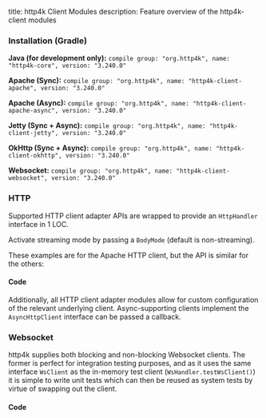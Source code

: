 title: http4k Client Modules
description: Feature overview of the http4k-client modules

### Installation (Gradle)
**Java (for development only):** ```compile group: "org.http4k", name: "http4k-core", version: "3.240.0"```

**Apache (Sync):** ```compile group: "org.http4k", name: "http4k-client-apache", version: "3.240.0"```

**Apache (Async):** ```compile group: "org.http4k", name: "http4k-client-apache-async", version: "3.240.0"```

**Jetty (Sync + Async):** ```compile group: "org.http4k", name: "http4k-client-jetty", version: "3.240.0"```

**OkHttp (Sync + Async):** ```compile group: "org.http4k", name: "http4k-client-okhttp", version: "3.240.0"```

**Websocket:** ```compile group: "org.http4k", name: "http4k-client-websocket", version: "3.240.0"```

### HTTP
Supported HTTP client adapter APIs are wrapped to provide an `HttpHandler` interface in 1 LOC.

Activate streaming mode by passing a `BodyMode` (default is non-streaming).

These examples are for the Apache HTTP client, but the API is similar for the others:

#### Code [<img class="octocat"/>](https://github.com/http4k/http4k/blob/master/src/docs/guide/modules/clients/example_http.kt)
<script src="https://gist-it.appspot.com/https://github.com/http4k/http4k/blob/master/src/docs/guide/modules/clients/example_http.kt"></script>

Additionally, all HTTP client adapter modules allow for custom configuration of the relevant underlying client. Async-supporting clients implement the `AsyncHttpClient` interface can be passed a callback.

### Websocket
http4k supplies both blocking and non-blocking Websocket clients. The former is perfect for integration testing purposes, and as it uses the same interface `WsClient` as the in-memory test client (`WsHandler.testWsClient()`) it is simple to write unit tests which can then be reused as system tests by virtue of swapping out the client.

#### Code [<img class="octocat"/>](https://github.com/http4k/http4k/blob/master/src/docs/guide/modules/clients/example_websocket.kt)
<script src="https://gist-it.appspot.com/https://github.com/http4k/http4k/blob/master/src/docs/guide/modules/clients/example_websocket.kt"></script>
